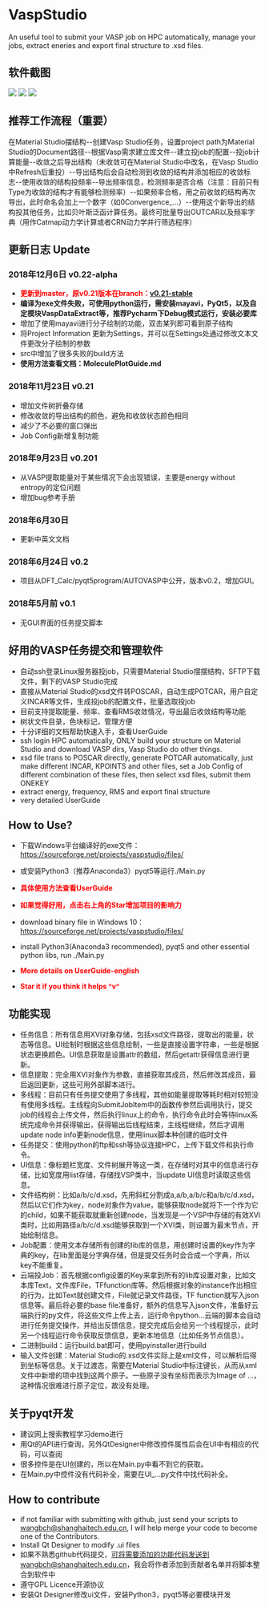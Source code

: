 # VaspStudio
An useful tool to submit your VASP job on HPC automatically, manage your jobs, extract eneries and export final structure to .xsd files.
## 软件截图
![](https://i.imgur.com/NIYPnWP.png)
![](https://i.imgur.com/Qgvj576.png)
![](https://i.imgur.com/K3RhVTw.png)

## **推荐工作流程（重要）**
在Material Studio摆结构--创建Vasp Studio任务，设置project path为Material Studio的Document路径--根据Vasp需求建立库文件--建立投job的配置--投job计算能量--收敛之后导出结构（未收敛可在Material Studio中改名，在Vasp Studio中Refresh后重投）--导出结构后会自动检测到收敛的结构并添加相应的收敛标志--使用收敛的结构投频率--导出频率信息，检测频率是否合格（注意：目前只有Type为收敛的结构才有能够检测频率）--如果频率合格，用之前收敛的结构再次导出，此时命名会加上一个数字（如0Convergence_...）--使用这个新导出的结构投其他任务，比如贝叶斯泛函计算任务。最终可批量导出OUTCAR以及频率字典（用作Catmap动力学计算或者CRN动力学并行筛选程序）
## 更新日志 Update
### 2018年12月6日 v0.22-alpha
- <font color=red>**更新到master，原v0.21版本在branch：[v0.21-stable](https://github.com/B-C-WANG/VaspStudio/tree/v0.21-stable)**</font>
- **编译为exe文件失败，可使用python运行，需安装mayavi，PyQt5，以及自定模块VaspDataExtract等，推荐Pycharm下Debug模式运行，安装必要库**
- 增加了使用mayavi进行分子绘制的功能，双击某列即可看到原子结构
- 将Project Information 更新为Settings，并可以在Settings处通过修改文本文件更改分子绘制的参数
- src中增加了很多失败的build方法
- **使用方法查看文档：MoleculePlotGuide.md**
### 2018年11月23日 v0.21
- 增加文件树折叠存储
- 修改收敛的导出结构的颜色，避免和收敛状态颜色相同
- 减少了不必要的窗口弹出
- Job Config新增复制功能
### 2018年9月23日 v0.201
- 从VASP提取能量对于某些情况下会出现错误，主要是energy without entropy的定位问题 
- 增加bug参考手册
### 2018年6月30日
- 更新中英文文档
### 2018年6月24日 v0.2
- 项目从DFT_Calc/pyqt5program/AUTOVASP中公开，版本v0.2，增加GUI。
### 2018年5月前 v0.1
- 无GUI界面的任务提交脚本
## 好用的VASP任务提交和管理软件
- 自动ssh登录Linux服务器投job，只需要Material Studio摆摆结构，SFTP下载文件，剩下的VASP Studio完成
- 直接从Material Studio的xsd文件转POSCAR，自动生成POTCAR，用户自定义INCAR等文件，生成投job的配置文件，批量选取投job
- 目前支持提取能量、频率、查看RMS收敛情况，导出最后收敛结构等功能
- 树状文件目录，色块标记，管理方便
- 十分详细的文档帮助快速入手，查看UserGuide
- ssh login HPC automatically, ONLY build your structure on Material Studio and download VASP dirs, Vasp Studio do other things.
- xsd file trans to POSCAR directly, generate POTCAR automatically, just make different INCAR, KPOINTS and other files, set a Job Config of different combination of these files, then select xsd files, submit them ONEKEY
- extract energy, frequency, RMS and export final structure
- very detailed UserGuide
## How to Use?
- 下载Windows平台编译好的exe文件：https://sourceforge.net/projects/vaspstudio/files/
- 或安装Python3（推荐Anaconda3）pyqt5等运行./Main.py
- <font color="red"> **具体使用方法查看UserGuide** </font>
- <font color="red"> **如果觉得好用，点击右上角的Star增加项目的影响力** </font>

- download binary file in Windows 10：https://sourceforge.net/projects/vaspstudio/files/
- install Python3(Anaconda3 recommended), pyqt5 and other essential python libs, run ./Main.py
- <font color="red"> **More details on UserGuide-english** </font>
- <font color="red"> **Star it if you think it helps ^v^** </font>
## 功能实现
- 任务信息：所有信息用XVI对象存储，包括xsd文件路径，提取出的能量，状态等信息。UI绘制时根据这些信息绘制，一些是直接设置字符串，一些是根据状态更换颜色。UI信息获取是设置attr的数组，然后getattr获得信息进行更新。
- 信息提取：完全用XVI对象作为参数，直接获取其成员，然后修改其成员，最后返回更新，这些可用外部脚本进行。
- 多线程：目前只有任务提交使用了多线程，其他如能量提取等耗时相对较短没有使用多线程。主线程向SubmitJobItem中的函数传参然后调用执行，提交job的线程会上传文件，然后执行linux上的命令，执行命令此时会等待linux系统完成命令并获得输出，获得输出后线程结束，主线程继续，然后才调用update node info更新node信息，使用linux脚本种创建的临时文件
- 任务提交：使用python的ftp和ssh等协议连接HPC，上传下载文件和执行命令。
- UI信息：像标题栏宽度、文件树展开等这一类，在存储时对其中的信息进行存储，比如宽度用list存储，存储找VSP类中，当update UI信息时读取这些信息。
- 文件结构树：比如a/b/c/d.xsd，先用斜杠分割成a,a/b,a/b/c和a/b/c/d.xsd，然后以它们作为key，node对象作为value，能够获取node就将下一个作为它的child，如果不能获取就重新创建node，当发现是一个VSP中存储的有效XVI类时，比如用路径a/b/c/d.xsd能够获取到一个XVI类，则设置为最末节点，开始绘制信息。
- Job配置：使用文本存储所有创建的lib库的信息，用创建时设置的key作为字典的key，在lib里面是分字典存储，但是提交任务时会合成一个字典，所以key不能重复。
- 云端投Job：首先根据config设置的Key来拿到所有的lib库设置对象，比如文本库Text，文件库File，TFfunction库等。然后根据对象的instance作出相应的行为，比如Text就创建文件，File就记录文件路径，TF function就写入json信息等。最后将必要的base file准备好，额外的信息写入json文件，准备好云端执行的py文件，将这些文件上传上去，运行命令python...云端的脚本会自动进行任务提交操作，并给出反馈信息，提交完成后会给另一个线程提示，此时另一个线程运行命令获取反馈信息，更新本地信息（比如任务节点信息）。
- 二进制build：运行build.bat即可，使用pyinstaller进行build
- 输入文件创建：Material Studio的.xsd文件实际上是xml文件，可以解析后得到坐标等信息。关于过渡态，需要在Material Studio中标注键长，从而从xml文件中新增的项中找到这两个原子。一些原子没有坐标而表示为Image of ...，这种情况很难进行原子定位，故没有处理。
## 关于pyqt开发
- 建议网上搜索教程学习demo进行
- 用Qt的API进行查询，另外QtDesigner中修改控件属性后会在UI中有相应的代码，可以查阅
- 很多控件是在UI创建的，所以在Main.py中看不到它的获取。
- 在Main.py中控件没有代码补全，需要在UI_...py文件中找代码补全。


## How to contribute
- if not familiar with submitting with github, just send your scripts to wangbch@shanghaitech.edu.cn, I will help merge your code to become one of the Contributors.
- Install Qt Designer to modify .ui files
- 如果不熟悉github代码提交，可将需要添加的功能代码发送到wangbch@shanghaitech.edu.cn，我会将作者添加到贡献者名单并将脚本整合到软件中
- 遵守GPL Licence开源协议
- 安装Qt Designer修改ui文件，安装Python3，pyqt5等必要模块开发



